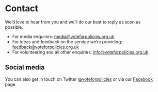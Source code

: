 ---
---

# Contact

We’d love to hear from you and we’ll do our best to reply as soon as possible.

- For media enquiries: [media@voteforpolicies.org.uk](mailto:media@voteforpolicies.org.uk)
- For ideas and feedback on the service we’re providing: [feedback@voteforpolicies.org.uk](feedback@voteforpolicies.org.uk)
- For volunteering and all other enquiries: [info@voteforpolicies.org.uk](info@voteforpolicies.org.uk)

## Social media

You can also get in touch on Twitter [@voteforpolicies](https://twitter.com/voteforpolicies) or via our [Facebook](https://www.facebook.com/voteforpolicies) page.
